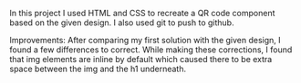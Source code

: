 In this project I used HTML and CSS to recreate a QR code component based on the given design.
I also used git to push to github.

Improvements:
After comparing my first solution with the given design, I found a few differences to correct. While making these corrections, I found that img elements are inline by default which caused there to be extra space between the img and the h1 underneath.
